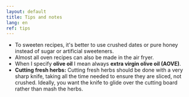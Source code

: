 ```yaml
---
layout: default
title: Tips and notes
lang: en
ref: tips
---
```


* To sweeten recipes, it's better to use crushed dates or pure honey instead of sugar or artificial sweeteners.
* Almost all oven recipes can also be made in the air fryer.
* When I specify **olive oil** I mean always **extra virgin olive oil (AOVE)**.
* **Cutting fresh herbs:** Cutting fresh herbs should be done with a very sharp knife, taking all the time needed to ensure they are sliced, not crushed. Ideally, you want the knife to glide over the cutting board rather than mash the herbs.




